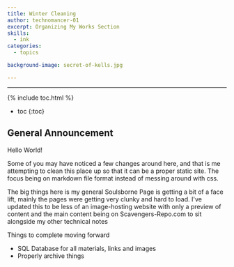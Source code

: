 ```yaml
---
title: Winter Cleaning
author: technomancer-01
excerpt: Organizing My Works Section
skills:
  - ink
categories:
  - topics

background-image: secret-of-kells.jpg

---
```

---


{% include toc.html %}
* toc
{:toc}

## General Announcement

Hello World!

Some of you may have noticed a few changes around here, and that is me attempting to clean this place up so that it can be a proper static site. The focus being on markdown file format instead of messing around with css. 

The big things here is my general Soulsborne Page is getting a bit of a face lift, mainly the pages were getting very clunky and hard to load. I've updated this to be less of an image-hosting website with only a preview of content and the main content being on Scavengers-Repo.com to sit alongside my other technical notes

Things to complete moving forward

- SQL Database for all materials, links and images
- Properly archive things











